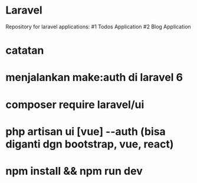 # Laravel
Repository for laravel applications:
#1 Todos Application
#2 Blog Application
# catatan
# menjalankan make:auth di laravel 6
# composer require laravel/ui
# php artisan ui [vue] --auth (bisa diganti dgn bootstrap, vue, react)
# npm install && npm run dev